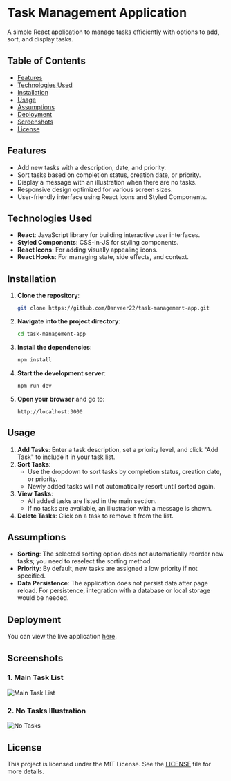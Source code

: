 # Task Management Application

A simple React application to manage tasks efficiently with options to add, sort, and display tasks.

## Table of Contents

- [Features](#features)
- [Technologies Used](#technologies-used)
- [Installation](#installation)
- [Usage](#usage)
- [Assumptions](#assumptions)
- [Deployment](#deployment)
- [Screenshots](#screenshots)
- [License](#license)

## Features

- Add new tasks with a description, date, and priority.
- Sort tasks based on completion status, creation date, or priority.
- Display a message with an illustration when there are no tasks.
- Responsive design optimized for various screen sizes.
- User-friendly interface using React Icons and Styled Components.

## Technologies Used

- **React**: JavaScript library for building interactive user interfaces.
- **Styled Components**: CSS-in-JS for styling components.
- **React Icons**: For adding visually appealing icons.
- **React Hooks**: For managing state, side effects, and context.

## Installation

1. **Clone the repository**:

   ```bash
   git clone https://github.com/Danveer22/task-management-app.git
   ```

2. **Navigate into the project directory**:

   ```bash
   cd task-management-app
   ```

3. **Install the dependencies**:

   ```bash
   npm install
   ```

4. **Start the development server**:

   ```bash
   npm run dev
   ```

5. **Open your browser** and go to:

   ```
   http://localhost:3000
   ```

## Usage

1. **Add Tasks**: Enter a task description, set a priority level, and click "Add Task" to include it in your task list.
2. **Sort Tasks**:
   - Use the dropdown to sort tasks by completion status, creation date, or priority.
   - Newly added tasks will not automatically resort until sorted again.
3. **View Tasks**:
   - All added tasks are listed in the main section.
   - If no tasks are available, an illustration with a message is shown.
4. **Delete Tasks**: Click on a task to remove it from the list.

## Assumptions

- **Sorting**: The selected sorting option does not automatically reorder new tasks; you need to reselect the sorting method.
- **Priority**: By default, new tasks are assigned a low priority if not specified.
- **Data Persistence**: The application does not persist data after page reload. For persistence, integration with a database or local storage would be needed.

## Deployment

You can view the live application [here](https://your-deployed-link.netlify.app/).

## Screenshots

### 1. Main Task List

![Main Task List](./screenshots/main-task-list.png)

### 2. No Tasks Illustration

![No Tasks](./screenshots/no-tasks.png)

## License

This project is licensed under the MIT License. See the [LICENSE](LICENSE) file for more details.
